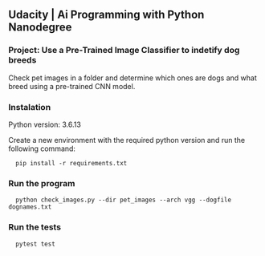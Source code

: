 ## Udacity | Ai Programming with Python Nanodegree
### Project: Use a Pre-Trained Image Classifier to indetify dog breeds

Check pet images in a folder and determine which ones are dogs
and what breed using a pre-trained CNN model.

### Instalation

Python version: 3.6.13

Create a new environment with the required python version and run the
following command:

```shell
  pip install -r requirements.txt
```

### Run the program

```shell
  python check_images.py --dir pet_images --arch vgg --dogfile dognames.txt
```

### Run the tests

```shell
  pytest test
```
